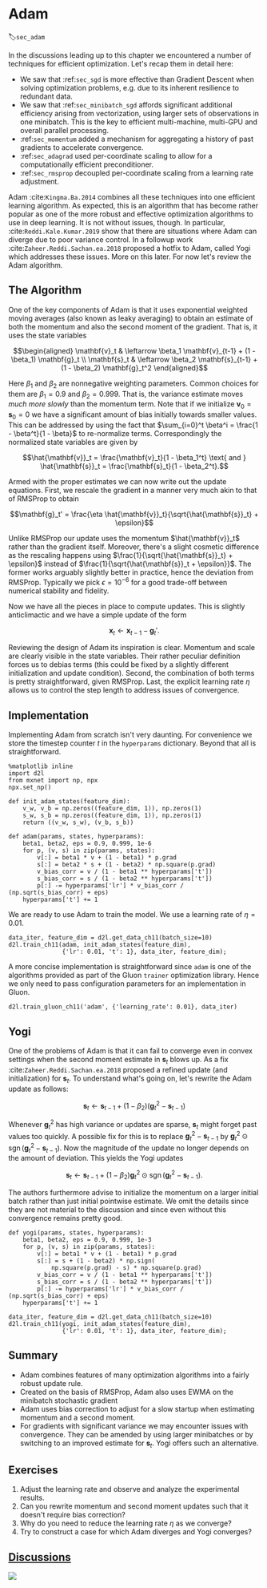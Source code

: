 # Adam
:label:`sec_adam`

In the discussions leading up to this chapter we encountered a number of techniques for efficient optimization. Let's recap them in detail here:

* We saw that :ref:`sec_sgd` is more effective than Gradient Descent when solving optimization problems, e.g. due to its inherent resilience to redundant data. 
* We saw that :ref:`sec_minibatch_sgd` affords significant additional efficiency arising from vectorization, using larger sets of observations in one minibatch. This is the key to efficient multi-machine, multi-GPU and overall parallel processing. 
* :ref:`sec_momentum` added a mechanism for aggregating a history of past gradients to accelerate convergence.
* :ref:`sec_adagrad` used per-coordinate scaling to allow for a computationally efficient preconditioner. 
* :ref:`sec_rmsprop` decoupled per-coordinate scaling from a learning rate adjustment. 

Adam :cite:`Kingma.Ba.2014` combines all these techniques into one efficient learning algorithm. As expected, this is an algorithm that has become rather popular as one of the more robust and effective optimization algorithms to use in deep learning. It is not without issues, though. In particular, :cite:`Reddi.Kale.Kumar.2019` show that there are situations where Adam can diverge due to poor variance control. In a followup work :cite:`Zaheer.Reddi.Sachan.ea.2018` proposed a hotfix to Adam, called Yogi which addresses these issues. More on this later. For now let's review the Adam algorithm. 

## The Algorithm

One of the key components of Adam is that it uses exponential weighted moving averages (also known as leaky averaging) to obtain an estimate of both the momentum and also the second moment of the gradient. That is, it uses the state variables

$$\begin{aligned}
    \mathbf{v}_t & \leftarrow \beta_1 \mathbf{v}_{t-1} + (1 - \beta_1) \mathbf{g}_t \\
    \mathbf{s}_t & \leftarrow \beta_2 \mathbf{s}_{t-1} + (1 - \beta_2) \mathbf{g}_t^2
\end{aligned}$$

Here $\beta_1$ and $\beta_2$ are nonnegative weighting parameters. Common choices for them are $\beta_1 = 0.9$ and $\beta_2 = 0.999$. That is, the variance estimate moves *much more slowly* than the momentum term. Note that if we initialize $\mathbf{v}_0 = \mathbf{s}_0 = 0$ we have a significant amount of bias initially towards smaller values. This can be addressed by using the fact that $\sum_{i=0}^t \beta^i = \frac{1 - \beta^t}{1 - \beta}$ to re-normalize terms. Correspondingly the normalized state variables are given by 

$$\hat{\mathbf{v}}_t = \frac{\mathbf{v}_t}{1 - \beta_1^t} \text{ and } \hat{\mathbf{s}}_t = \frac{\mathbf{s}_t}{1 - \beta_2^t}.$$

Armed with the proper estimates we can now write out the update equations. First, we rescale the gradient in a manner very much akin to that of RMSProp to obtain

$$\mathbf{g}_t' = \frac{\eta \hat{\mathbf{v}}_t}{\sqrt{\hat{\mathbf{s}}_t} + \epsilon}$$

Unlike RMSProp our update uses the momentum $\hat{\mathbf{v}}_t$ rather than the gradient itself. Moreover, there's a slight cosmetic difference as the rescaling happens using $\frac{1}{\sqrt{\hat{\mathbf{s}}_t} + \epsilon}$ instead of $\frac{1}{\sqrt{\hat{\mathbf{s}}_t + \epsilon}}$. The former works arguably slightly better in practice, hence the deviation from RMSProp. Typically we pick $\epsilon = 10^{-6}$ for a good trade-off between numerical stability and fidelity. 

Now we have all the pieces in place to compute updates. This is slightly anticlimactic and we have a simple update of the form

$$\mathbf{x}_t \leftarrow \mathbf{x}_{t-1} - \mathbf{g}_t'.$$

Reviewing the design of Adam its inspiration is clear. Momentum and scale are clearly visible in the state variables. Their rather peculiar definition forces us to debias terms (this could be fixed by a slightly different initialization and update condition). Second, the combination of both terms is pretty straightforward, given RMSProp. Last, the explicit learning rate $\eta$ allows us to control the step length to address issues of convergence. 

## Implementation 

Implementing Adam from scratch isn't very daunting. For convenience we store the timestep counter $t$ in the `hyperparams` dictionary. Beyond that all is straightforward.

```{.python .input  n=2}
%matplotlib inline
import d2l
from mxnet import np, npx
npx.set_np()

def init_adam_states(feature_dim):
    v_w, v_b = np.zeros((feature_dim, 1)), np.zeros(1)
    s_w, s_b = np.zeros((feature_dim, 1)), np.zeros(1)
    return ((v_w, s_w), (v_b, s_b))

def adam(params, states, hyperparams):
    beta1, beta2, eps = 0.9, 0.999, 1e-6
    for p, (v, s) in zip(params, states):
        v[:] = beta1 * v + (1 - beta1) * p.grad
        s[:] = beta2 * s + (1 - beta2) * np.square(p.grad)
        v_bias_corr = v / (1 - beta1 ** hyperparams['t'])
        s_bias_corr = s / (1 - beta2 ** hyperparams['t'])
        p[:] -= hyperparams['lr'] * v_bias_corr / (np.sqrt(s_bias_corr) + eps)
    hyperparams['t'] += 1
```

We are ready to use Adam to train the model. We use a learning rate of $\eta = 0.01$.

```{.python .input  n=5}
data_iter, feature_dim = d2l.get_data_ch11(batch_size=10)
d2l.train_ch11(adam, init_adam_states(feature_dim),
               {'lr': 0.01, 't': 1}, data_iter, feature_dim);
```

A more concise implementation is straightforward since `adam` is one of the algorithms provided as part of the Gluon `trainer` optimization library. Hence we only need to pass configuration parameters for an implementation in Gluon.

```{.python .input  n=11}
d2l.train_gluon_ch11('adam', {'learning_rate': 0.01}, data_iter)
```

## Yogi

One of the problems of Adam is that it can fail to converge even in convex settings when the second moment estimate in $\mathbf{s}_t$ blows up. As a fix :cite:`Zaheer.Reddi.Sachan.ea.2018` proposed a refined update (and initialization) for $\mathbf{s}_t$. To understand what's going on, let's rewrite the Adam update as follows:

$$\mathbf{s}_t \leftarrow \mathbf{s}_{t-1} + (1 - \beta_2) \left(\mathbf{g}_t^2 - \mathbf{s}_{t-1}\right)$$

Whenever $\mathbf{g}_t^2$ has high variance or updates are sparse, $\mathbf{s}_t$ might forget past values too quickly. A possible fix for this is to replace $\mathbf{g}_t^2 - \mathbf{s}_{t-1}$ by $\mathbf{g}_t^2 \odot \mathop{\mathrm{sgn}}(\mathbf{g}_t^2 - \mathbf{s}_{t-1})$. Now the magnitude of the update no longer depends on the amount of deviation. This yields the Yogi updates

$$\mathbf{s}_t \leftarrow \mathbf{s}_{t-1} + (1 - \beta_2) \mathbf{g}_t^2 \odot \mathop{\mathrm{sgn}}(\mathbf{g}_t^2 - \mathbf{s}_{t-1}).$$

The authors furthermore advise to initialize the momentum on a larger initial batch rather than just initial pointwise estimate. We omit the details since they are not material to the discussion and since even without this convergence remains pretty good.

```{.python .input}
def yogi(params, states, hyperparams):
    beta1, beta2, eps = 0.9, 0.999, 1e-3
    for p, (v, s) in zip(params, states):
        v[:] = beta1 * v + (1 - beta1) * p.grad
        s[:] = s + (1 - beta2) * np.sign(
            np.square(p.grad) - s) * np.square(p.grad)
        v_bias_corr = v / (1 - beta1 ** hyperparams['t'])
        s_bias_corr = s / (1 - beta2 ** hyperparams['t'])
        p[:] -= hyperparams['lr'] * v_bias_corr / (np.sqrt(s_bias_corr) + eps)
    hyperparams['t'] += 1

data_iter, feature_dim = d2l.get_data_ch11(batch_size=10)
d2l.train_ch11(yogi, init_adam_states(feature_dim),
               {'lr': 0.01, 't': 1}, data_iter, feature_dim);
```

## Summary

* Adam combines features of many optimization algorithms into a fairly robust update rule. 
* Created on the basis of RMSProp, Adam also uses EWMA on the minibatch stochastic gradient
* Adam uses bias correction to adjust for a slow startup when estimating momentum and a second moment. 
* For gradients with significant variance we may encounter issues with convergence. They can be amended by using larger minibatches or by switching to an improved estimate for $\mathbf{s}_t$. Yogi offers such an alternative. 

## Exercises

1. Adjust the learning rate and observe and analyze the experimental results.
1. Can you rewrite momentum and second moment updates such that it doesn't require bias correction?
1. Why do you need to reduce the learning rate $\eta$ as we converge?
1. Try to construct a case for which Adam diverges and Yogi converges?


## [Discussions](https://discuss.mxnet.io/t/2378)

![](../img/qr_adam.svg)
